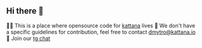 ## Hi there 👋

🙋‍♀️ This is a place where opensource code for [kattana](https://app.kattana.io/) lives
🌈 We don't have a specific guidelines for contribution, feel free to contact dmytro@kattana.io
🎉 Join our [tg chat](https://t.me/kattana_trade)
